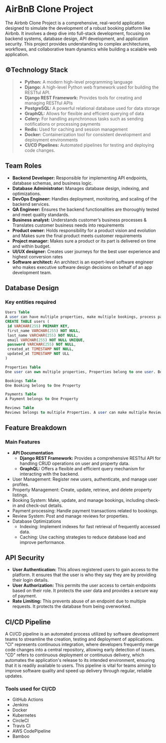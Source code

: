 # AirBnB Clone Project
The Airbnb Clone Project is a comprehensive, real-world application designed to simulate the development of a robust booking platform like Airbnb. It involves a deep dive into full-stack development, focusing on backend systems, database design, API development, and application security. This project provides understanding to complex architectures, workflows, and collaborative team dynamics while building a scalable web application.

## ⚙️Technology Stack
> - **Python:** A modern high-level programming language
> - **Django:** A high-level Python web framework used for building the RESTful API.
> - **Django REST Framework:** Provides tools for creating and managing RESTful APIs
> - **PostgreSQL:** A powerful relational database used for data storage
> - **GraphQL:** Allows for flexible and efficient querying of data
> - **Celery:** For handling asynchronous tasks such as sending notifications or processing payments
> - **Redis:** Used for caching and session management
> - **Docker:** Containerization tool for consistent development and deployment environments
> - **CI/CD Pipelines:** Automated pipelines for testing and deploying code changes.

## Team Roles
* **Backend Developer:** Responsible for implementing API endpoints, database schemas, and business logic.
* **Database Administrator:** Manages database design, indexing, and optimizations.
* **DevOps Engineer:** Handles deployment, monitoring, and scaling of the backend services.
* **QA Engineer:** Ensures the backend functionalities are thoroughly tested and meet quality standards.
* **Business analyst:** Understands customer’s business processes & Translates customer business needs into requirements
* **Product owner:** Holds responsibility for a product vision and evolution and Makes sure the final product meets customer requirements
* **Project manager:** Makes sure a product or its part is delivered on time and within budget.
* **UI/UX designer:** Creates user journeys for the best user experience and highest conversion rates
* **Software architect:** An architect is an expert-level software engineer who makes executive software design decisions on behalf of an app development team.

## Database Design
### Key entities required
```sql
Users Table
A user can have multiple properties, make multiple bookings, process payment and review multiple properties
CREATE TABLE users (
 id VARCHAR(255) PRIMARY KEY,
 first_name VARCHAR(255) NOT NULL,
 last_name VARCHAR(255) NOT NULL,
 email VARCHAR(255) NOT NULL UNIQUE,
 password VARCHAR(255) NOT NULL,
 created_at TIMESTAMP NOT NULL,
 updated_at TIMESTAMP NOT ULL
)
```

```sql
Properties Table
One user can own multiple properties, Properties belong to one user. Booking belong to a Property.
```

```sql
Bookings Table
One Booking belong to One Property
```

```sql
Payments Table
A Payment belongs to One Property
```

```sql
Reviews Table
Reviews belongs to multiple Properties. A user can make multiple Reviews.
```

## Feature Breakdown
### Main Features
* **API Documentation**
  - **Django REST Framework:** Provides a comprehensive RESTful API for handling CRUD operations on user and property data.
  - **GraphQL:** Offers a flexible and efficient query mechanism for interacting with the backend.
* User Management: Register new users, authenticate, and manage user profiles.
* Property Management: Create, update, retrieve, and delete property listings.
* Booking System: Make, update, and manage bookings, including check-in and check-out details.
* Payment processing: Handle payment transactions related to bookings.
* Review System: Post and manage reviews for properties.
* Database Optimizations
  - Indexing: Implement indexes for fast retrieval of frequently accessed data.
  - Caching: Use caching strategies to reduce database load and improve performance.

## API Security
* **User Authentication:** This allows registered users to gain access to the platform. It ensures that the user is who they say they are by providing their login details.
* **User Authorization:** This permits the user access to certain endpoints based on their role. It protects the user data and provides a secure way of payment.
* **Rate Limiting:** This prevents abuse of an endpoint due to multiple requests. It protects the database from being overworked.

## CI/CD Pipeline
A CI/CD pipeline is an automated process utilized by software development teams to streamline the creation, testing and deployment of applications. "CI" represents continuous integration, where developers frequently merge code changes into a central repository, allowing early detection of issues. "CD" refers to continuous deployment or continuous delivery, which automates the application's release to its intended environment, ensuring that it is readily available to users. This pipeline is vital for teams aiming to improve software quality and speed up delivery through regular, reliable updates.

### Tools used for CI/CD
* GitHub Actions
* Jenkins
* Docker
* Kubernetes
* CircleCI
* Travis CI
* AWS CodePipeline
* Bamboo
